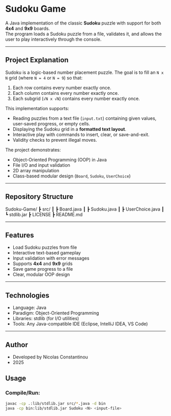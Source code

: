 # Sudoku Game

A Java implementation of the classic **Sudoku** puzzle with support for both **4x4** and **9x9** boards.  
The program loads a Sudoku puzzle from a file, validates it, and allows the user to play interactively through the console.

---

## Project Explanation
Sudoku is a logic-based number placement puzzle. The goal is to fill an `N x N` grid (where `N = 4` or `N = 9`) so that:
1. Each row contains every number exactly once.
2. Each column contains every number exactly once.
3. Each subgrid (`√N x √N`) contains every number exactly once.

This implementation supports:
- Reading puzzles from a text file (`input.txt`) containing given values, user-saved progress, or empty cells.
- Displaying the Sudoku grid in a **formatted text layout**.
- Interactive play with commands to insert, clear, or save-and-exit.
- Validity checks to prevent illegal moves.

The project demonstrates:
- Object-Oriented Programming (OOP) in Java
- File I/O and input validation
- 2D array manipulation
- Class-based modular design (`Board`, `Sudoku`, `UserChoice`)

---

## Repository Structure
Sudoku-Game/
┣ src/
┃ ┣ Board.java
┃ ┣ Sudoku.java
┃ ┣ UserChoice.java
┃ ┗ stdlib.jar
┣ LICENSE
┣ README.md

---

## Features
- Load Sudoku puzzles from file
- Interactive text-based gameplay
- Input validation with error messages
- Supports **4x4** and **9x9** grids
- Save game progress to a file
- Clear, modular OOP design

---

## Technologies
- Language: Java
- Paradigm: Object-Oriented Programming
- Libraries: stdlib (for I/O utilities)
- Tools: Any Java-compatible IDE (Eclipse, IntelliJ IDEA, VS Code)

---

## Author
- Developed by Nicolas Constantinou
- 2025

## Usage

### Compile/Run:
```bash
javac -cp .:lib/stdlib.jar src/*.java -d bin
java -cp bin:lib/stdlib.jar Sudoku <N> <input-file>
